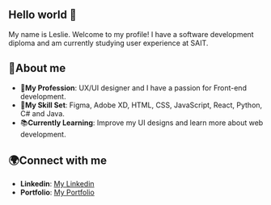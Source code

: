 ## Hello world 👋
My name is Leslie. Welcome to my profile! I have a software development diploma and am currently studying user experience at SAIT.
<!--
**Leslie-Evangelista/Leslie-Evangelista** is a ✨ _special_ ✨ repository because its `README.md` (this file) appears on your GitHub profile.

Here are some ideas to get you started:

- 🔭 I’m currently working on ...
- 🌱 I’m currently learning ...
- 👯 I’m looking to collaborate on ...
- 🤔 I’m looking for help with ...
- 💬 Ask me about ...
- 📫 How to reach me: ...
- 😄 Pronouns: ...
- ⚡ Fun fact: ...
-->

## 🚀About me 
* 💼**My Profession**: UX/UI designer and I have a passion for Front-end development.
* 🎨**My Skill Set**: Figma, Adobe XD, HTML, CSS, JavaScript, React, Python, C# and Java.
* 📚**Currently Learning**: Improve my UI designs and learn more about web development.

## 🌍Connect with me
* **Linkedin**: [My Linkedin](https://www.linkedin.com/in/leslie-evangelista-517635251)
* **Portfolio**: [My Portfolio](https://leslie-evangelista.myportfolio.com/)
